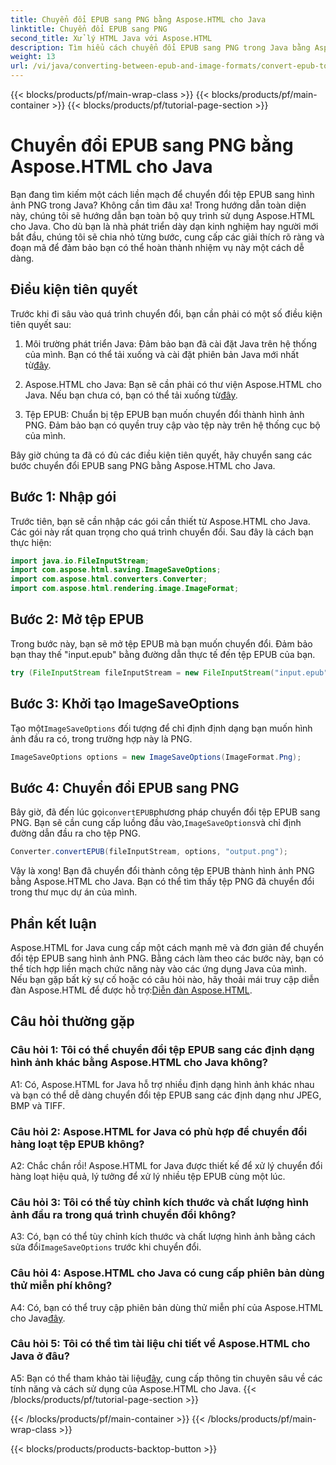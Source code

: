 ```yaml
---
title: Chuyển đổi EPUB sang PNG bằng Aspose.HTML cho Java
linktitle: Chuyển đổi EPUB sang PNG
second_title: Xử lý HTML Java với Aspose.HTML
description: Tìm hiểu cách chuyển đổi EPUB sang PNG trong Java bằng Aspose.HTML cho Java. Hướng dẫn từng bước để chuyển đổi liền mạch.
weight: 13
url: /vi/java/converting-between-epub-and-image-formats/convert-epub-to-png/
---
```


{{< blocks/products/pf/main-wrap-class >}}
{{< blocks/products/pf/main-container >}}
{{< blocks/products/pf/tutorial-page-section >}}

# Chuyển đổi EPUB sang PNG bằng Aspose.HTML cho Java

Bạn đang tìm kiếm một cách liền mạch để chuyển đổi tệp EPUB sang hình ảnh PNG trong Java? Không cần tìm đâu xa! Trong hướng dẫn toàn diện này, chúng tôi sẽ hướng dẫn bạn toàn bộ quy trình sử dụng Aspose.HTML cho Java. Cho dù bạn là nhà phát triển dày dạn kinh nghiệm hay người mới bắt đầu, chúng tôi sẽ chia nhỏ từng bước, cung cấp các giải thích rõ ràng và đoạn mã để đảm bảo bạn có thể hoàn thành nhiệm vụ này một cách dễ dàng.

## Điều kiện tiên quyết

Trước khi đi sâu vào quá trình chuyển đổi, bạn cần phải có một số điều kiện tiên quyết sau:

1.  Môi trường phát triển Java: Đảm bảo bạn đã cài đặt Java trên hệ thống của mình. Bạn có thể tải xuống và cài đặt phiên bản Java mới nhất từ[đây](https://www.oracle.com/java/technologies/javase-downloads.html).

2. Aspose.HTML cho Java: Bạn sẽ cần phải có thư viện Aspose.HTML cho Java. Nếu bạn chưa có, bạn có thể tải xuống từ[đây](https://releases.aspose.com/html/java/).

3. Tệp EPUB: Chuẩn bị tệp EPUB bạn muốn chuyển đổi thành hình ảnh PNG. Đảm bảo bạn có quyền truy cập vào tệp này trên hệ thống cục bộ của mình.

Bây giờ chúng ta đã có đủ các điều kiện tiên quyết, hãy chuyển sang các bước chuyển đổi EPUB sang PNG bằng Aspose.HTML cho Java.

## Bước 1: Nhập gói

Trước tiên, bạn sẽ cần nhập các gói cần thiết từ Aspose.HTML cho Java. Các gói này rất quan trọng cho quá trình chuyển đổi. Sau đây là cách bạn thực hiện:

```java
import java.io.FileInputStream;
import com.aspose.html.saving.ImageSaveOptions;
import com.aspose.html.converters.Converter;
import com.aspose.html.rendering.image.ImageFormat;
```

## Bước 2: Mở tệp EPUB

Trong bước này, bạn sẽ mở tệp EPUB mà bạn muốn chuyển đổi. Đảm bảo bạn thay thế "input.epub" bằng đường dẫn thực tế đến tệp EPUB của bạn.

```java
try (FileInputStream fileInputStream = new FileInputStream("input.epub")) {
```

## Bước 3: Khởi tạo ImageSaveOptions

 Tạo một`ImageSaveOptions` đối tượng để chỉ định định dạng bạn muốn hình ảnh đầu ra có, trong trường hợp này là PNG.

```java
ImageSaveOptions options = new ImageSaveOptions(ImageFormat.Png);
```

## Bước 4: Chuyển đổi EPUB sang PNG

 Bây giờ, đã đến lúc gọi`convertEPUB`phương pháp chuyển đổi tệp EPUB sang PNG. Bạn sẽ cần cung cấp luồng đầu vào,`ImageSaveOptions`và chỉ định đường dẫn đầu ra cho tệp PNG.

```java
Converter.convertEPUB(fileInputStream, options, "output.png");
```

Vậy là xong! Bạn đã chuyển đổi thành công tệp EPUB thành hình ảnh PNG bằng Aspose.HTML cho Java. Bạn có thể tìm thấy tệp PNG đã chuyển đổi trong thư mục dự án của mình.

## Phần kết luận
 Aspose.HTML for Java cung cấp một cách mạnh mẽ và đơn giản để chuyển đổi tệp EPUB sang hình ảnh PNG. Bằng cách làm theo các bước này, bạn có thể tích hợp liền mạch chức năng này vào các ứng dụng Java của mình. Nếu bạn gặp bất kỳ sự cố hoặc có câu hỏi nào, hãy thoải mái truy cập diễn đàn Aspose.HTML để được hỗ trợ:[Diễn đàn Aspose.HTML](https://forum.aspose.com/).

## Câu hỏi thường gặp

### Câu hỏi 1: Tôi có thể chuyển đổi tệp EPUB sang các định dạng hình ảnh khác bằng Aspose.HTML cho Java không?

A1: Có, Aspose.HTML for Java hỗ trợ nhiều định dạng hình ảnh khác nhau và bạn có thể dễ dàng chuyển đổi tệp EPUB sang các định dạng như JPEG, BMP và TIFF.

### Câu hỏi 2: Aspose.HTML for Java có phù hợp để chuyển đổi hàng loạt tệp EPUB không?
   
A2: Chắc chắn rồi! Aspose.HTML for Java được thiết kế để xử lý chuyển đổi hàng loạt hiệu quả, lý tưởng để xử lý nhiều tệp EPUB cùng một lúc.

### Câu hỏi 3: Tôi có thể tùy chỉnh kích thước và chất lượng hình ảnh đầu ra trong quá trình chuyển đổi không?

 A3: Có, bạn có thể tùy chỉnh kích thước và chất lượng hình ảnh bằng cách sửa đổi`ImageSaveOptions` trước khi chuyển đổi. 

### Câu hỏi 4: Aspose.HTML cho Java có cung cấp phiên bản dùng thử miễn phí không?

 A4: Có, bạn có thể truy cập phiên bản dùng thử miễn phí của Aspose.HTML cho Java[đây](https://releases.aspose.com/).

### Câu hỏi 5: Tôi có thể tìm tài liệu chi tiết về Aspose.HTML cho Java ở đâu?

 A5: Bạn có thể tham khảo tài liệu[đây](https://reference.aspose.com/html/java/), cung cấp thông tin chuyên sâu về các tính năng và cách sử dụng của Aspose.HTML cho Java.
{{< /blocks/products/pf/tutorial-page-section >}}

{{< /blocks/products/pf/main-container >}}
{{< /blocks/products/pf/main-wrap-class >}}

{{< blocks/products/products-backtop-button >}}
